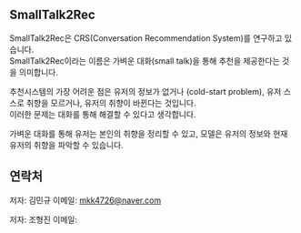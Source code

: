 ## SmallTalk2Rec

SmallTalk2Rec은 CRS(Conversation Recommendation System)를 연구하고 있습니다.   
SmallTalk2Rec이라는 이름은 가벼운 대화(small talk)을 통해 추천을 제공한다는 것을 의미합니다.

추천시스템의 가장 어려운 점은 유저의 정보가 없거나 (cold-start problem), 유저 스스로 취향을 모르거나, 유저의 취향이 바뀐다는 것입니다.   
이러한 문제는 대화를 통해 해결할 수 있다고 생각합니다.   

가벼운 대화를 통해 유저는 본인의 취향을 정리할 수 있고, 모델은 유저의 정보와 현재 유저의 취향을 파악할 수 있습니다.



## 연락처
저자: 김민규
이메일: mkk4726@naver.com
   
저자: 조형진
이메일: 
